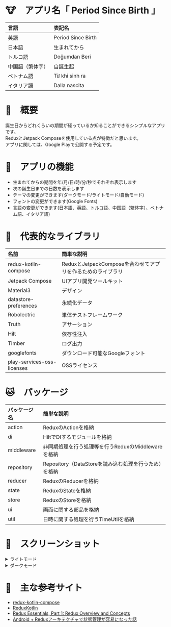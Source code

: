 # 🐮　アプリ名「 Period Since Birth 」
|言語|表記名|
|:--|:--|
|英語|Period Since Birth|
|日本語|生まれてから|
|トルコ語|Doğumdan Beri|
|中国語（繁体字）|自誕生起|
|ベトナム語|Từ khi sinh ra|
|イタリア語|Dalla nascita|

# 🐨　概要
誕生日からどれくらいの期間が経っているか知ることができるシンプルなアプリです。  
ReduxとJetpack Composeを使用している点が特徴だと思います。  
アプリに関しては、Google Playで公開する予定です。 

# 🐯　アプリの機能
- 生まれてからの期間を年/月/日/時/分/秒でそれぞれ表示します
- 次の誕生日までの日数を表示します
- テーマの変更ができます(ダークモード/ライトモード/自動モード)
- フォントの変更ができます(Google Fonts)
- 言語の変更ができます(日本語、英語、トルコ語、中国語（繁体字）、ベトナム語、イタリア語)

# 🐶　代表的なライブラリ
|名前|簡単な説明|
|:--|:--|
|redux-kotlin-compose|ReduxとJetpackComposeを合わせてアプリを作るためのライブラリ|
|Jetpack Compose|UIアプリ開発ツールキット|
|Material3|デザイン|
|datastore-preferences|永続化データ|
|Robolectric|単体テストフレームワーク|
|Truth|アサーション|
|Hilt|依存性注入|
|Timber|ログ出力|
|googlefonts|ダウンロード可能なGoogleフォント|
|play-services-oss-licenses|OSSライセンス|

# 🐱　パッケージ
|パッケージ名|簡単な説明|
|:--|:--|
|action|ReduxのActionを格納|
|di|HiltでDIするモジュールを格納|
|middleware|非同期処理を行う処理等を行うReduxのMiddlewareを格納|
|repository|Repository（DataStoreを読み込む処理を行うため）を格納|
|reducer|ReduxのReducerを格納|
|state|ReduxのStateを格納|
|store|ReduxのStoreを格納|
|ui|画面に関する部品を格納|
|util|日時に関する処理を行うTimeUtilを格納|

# 🐹　スクリーンショット
<details>
<summary>ライトモード</summary>

|入力画面|メイン画面|設定画面|インフォ画面|
|:-:|:-:|:-:|:-:|
|<img width="320" alt="input_screen_light" src="https://user-images.githubusercontent.com/60963155/220823677-af14bd35-5b63-456c-89c3-5584d3249628.PNG">|<img width="320" alt="main_screen_light" src="https://user-images.githubusercontent.com/60963155/220823683-1d30bc93-d646-4217-a918-0a59cd357d7a.PNG">|<img width="320" alt="setting_screen_light" src="https://user-images.githubusercontent.com/60963155/220823686-d3d5de92-b9d2-493b-b98b-6c06e3fcdd64.PNG">|<img width="320" alt="info_screen_light" src="https://user-images.githubusercontent.com/60963155/220823689-bfc98257-7e26-4820-b9b3-e1147e194c7a.PNG">|
</details>

<details>
<summary>ダークモード</summary>

|入力画面|メイン画面|設定画面|インフォ画面|
|:-:|:-:|:-:|:-:|
|<img width="320" alt="input_screen_dark" src="https://user-images.githubusercontent.com/60963155/220823680-51eaebdf-2ab4-4325-9b1d-d8229475f172.PNG">|<img width="320" alt="main_screen_dark" src="https://user-images.githubusercontent.com/60963155/220823685-fa8942f1-afa8-487d-9e32-d036fc6f7527.PNG">|<img width="320" alt="setting_screen_dark" src="https://user-images.githubusercontent.com/60963155/220823687-68e829e0-62d1-4119-9067-9797fc4553a9.PNG">|<img width="320" alt="info_screen_dark" src="https://user-images.githubusercontent.com/60963155/220823690-46c04803-4d19-4d9e-8054-62dd6039c49d.PNG">|
</details>

# 🐰　主な参考サイト
- [redux-kotlin-compose](https://github.com/reduxkotlin/redux-kotlin-compose)
- [ReduxKotlin](https://reduxkotlin.org)
- [Redux Essentials, Part 1: Redux Overview and Concepts](https://redux.js.org/tutorials/essentials/part-1-overview-concepts)  
- [Android + Reduxアーキテクチャで状態管理が容易になった話](https://qiita.com/Urotea/items/8cbc8f55406b6ff32bbd)  
